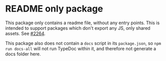 # README only package

This package only contains a readme file, without any entry points. This is intended to support
packages which don't export any JS, only shared assets. See [#2264](https://github.com/TypeStrong/typedoc/issues/2264).

This package also does not contain a `docs` script in its `package.json`, so `npm run docs-all` will not run TypeDoc
within it, and therefore not generate a docs folder here.

